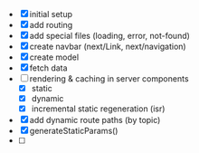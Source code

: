 - [x] initial setup
- [x] add routing
- [x] add special files (loading, error, not-found)
- [x] create navbar (next/Link, next/navigation)
- [x] create model
- [x] fetch data
- [ ] rendering & caching in server components
  - [x] static
  - [x] dynamic
  - [x] incremental static regeneration (isr)
- [x] add dynamic route paths (by topic)
- [x] generateStaticParams()
- [ ]
